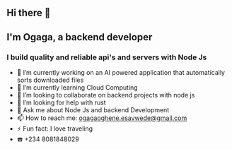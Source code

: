 ## Hi there 👋
## I'm Ogaga, a backend developer
### I build quality and reliable api's and servers with Node Js

- 🔭 I’m currently working on an AI powered application that automatically sorts downloaded files 
- 🌱 I’m currently learning Cloud Computing
- 👯 I’m looking to collaborate on backend projects with node js 
- 🤔 I’m looking for help with rust 
- 💬 Ask me about Node Js and backend Development
- 📫 How to reach me: ogagaoghene.esavwede@gmail.com
- ⚡ Fun fact: I love traveling
- ☎️ +234 8081848029 
